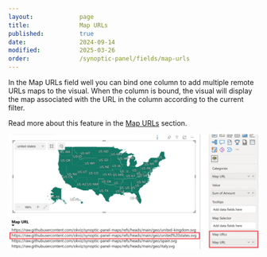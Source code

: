 ```yaml
---
layout:             page
title:              Map URLs
published:          true
date:               2024-09-14
modified:           2025-03-26
order:              /synoptic-panel/fields/map-urls
---
```


In the Map URLs field well you can bind one column to add multiple remote URLs maps to the visual. When the column is bound, the visual will display the map associated with the URL in the column according to the current filter.

Read more about this feature in the [Map URLs](./../features/filtering-maps/index.md#map-urls-column) section.

<img src="images/map-urls.png" width="700">
